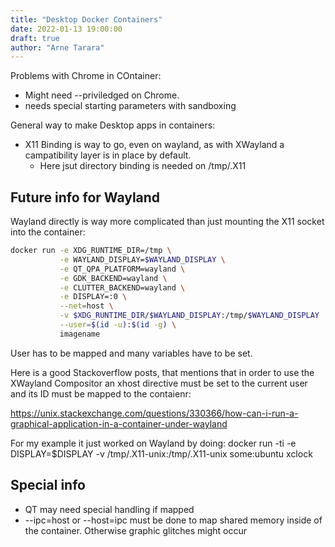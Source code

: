 ```yaml
---
title: "Desktop Docker Containers"
date: 2022-01-13 19:00:00
draft: true
author: "Arne Tarara"
---
```


Problems with Chrome in COntainer:
- Might need --priviledged on Chrome. 
- needs special starting parameters with sandboxing

General way to make Desktop apps in containers:
- X11 Binding is way to go, even on wayland, as with XWayland a campatibility layer is in place by default. 
	+ Here jsut directory binding is needed on /tmp/.X11

## Future info for Wayland
Wayland directly is way more complicated than just mounting the X11 socket into the container:

```bash
docker run -e XDG_RUNTIME_DIR=/tmp \
           -e WAYLAND_DISPLAY=$WAYLAND_DISPLAY \
           -e QT_QPA_PLATFORM=wayland \
           -e GDK_BACKEND=wayland \
           -e CLUTTER_BACKEND=wayland \
           -e DISPLAY=:0 \
           --net=host \
           -v $XDG_RUNTIME_DIR/$WAYLAND_DISPLAY:/tmp/$WAYLAND_DISPLAY  \
           --user=$(id -u):$(id -g) \
           imagename
```

User has to be mapped and many variables have to be set.

Here is a good Stackoverflow posts, that mentions that in order to use the XWayland Compositor an xhost directive must be set to the 
current user and its ID must be mapped to the contaienr:

https://unix.stackexchange.com/questions/330366/how-can-i-run-a-graphical-application-in-a-container-under-wayland

For my example it just worked on Wayland by doing: docker run -ti -e DISPLAY=$DISPLAY -v /tmp/.X11-unix:/tmp/.X11-unix some:ubuntu xclock


## Special info
- QT may need special handling if mapped
- --ipc=host or --host=ipc must be done to map shared memory inside of the container. Otherwise graphic
glitches might occur
